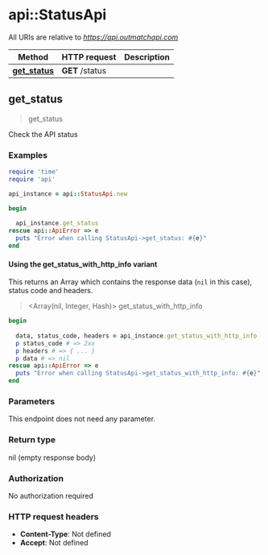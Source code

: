 # api::StatusApi

All URIs are relative to *https://api.outmatchapi.com*

| Method | HTTP request | Description |
| ------ | ------------ | ----------- |
| [**get_status**](StatusApi.md#get_status) | **GET** /status |  |


## get_status

> get_status



Check the API status

### Examples

```ruby
require 'time'
require 'api'

api_instance = api::StatusApi.new

begin
  
  api_instance.get_status
rescue api::ApiError => e
  puts "Error when calling StatusApi->get_status: #{e}"
end
```

#### Using the get_status_with_http_info variant

This returns an Array which contains the response data (`nil` in this case), status code and headers.

> <Array(nil, Integer, Hash)> get_status_with_http_info

```ruby
begin
  
  data, status_code, headers = api_instance.get_status_with_http_info
  p status_code # => 2xx
  p headers # => { ... }
  p data # => nil
rescue api::ApiError => e
  puts "Error when calling StatusApi->get_status_with_http_info: #{e}"
end
```

### Parameters

This endpoint does not need any parameter.

### Return type

nil (empty response body)

### Authorization

No authorization required

### HTTP request headers

- **Content-Type**: Not defined
- **Accept**: Not defined


